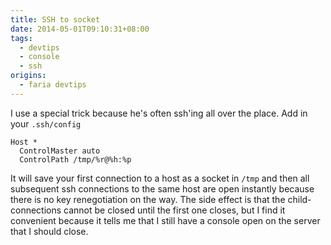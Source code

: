 ```yaml
---
title: SSH to socket
date: 2014-05-01T09:10:31+08:00
tags:
  - devtips
  - console
  - ssh
origins:
  - faria devtips
---
```

I use a special trick because he's often ssh'ing all over the place. Add in your `.ssh/config`

    Host *
      ControlMaster auto
      ControlPath /tmp/%r@%h:%p

It will save your first connection to a host as a socket in `/tmp` and then all subsequent ssh connections to the same host are open instantly because there is no key renegotiation  on the way. The side effect is that the child-connections cannot be closed until the first one closes, but I find it convenient because it tells me that I still have a console open  on the server that I should close.
